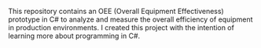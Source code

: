 This repository contains an OEE (Overall Equipment Effectiveness) prototype in C# to analyze and measure the overall efficiency of equipment in production environments. I created this project with the intention of learning more about programming in C#.

